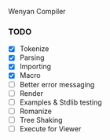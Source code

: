 Wenyan Compiler

### TODO

- [x] Tokenize
- [x] Parsing
- [x] Importing
- [x] Macro
- [ ] Better error messaging
- [ ] Render
- [ ] Examples & Stdlib testing
- [ ] Romanize
- [ ] Tree Shaking
- [ ] Execute for Viewer